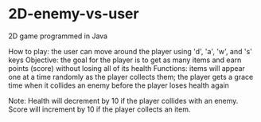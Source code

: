 # 2D-enemy-vs-user

2D game programmed in Java

How to play: the user can move around the player using 'd', 'a', 'w', and 's' keys
Objective: the goal for the player is to get as many items and earn points (score) without losing all of its health
Functions: items will appear one at a time randomly as the player collects them; the player gets a grace time when it collides an enemy before the player loses health again

Note: Health will decrement by 10 if the player collides with an enemy. Score will increment by 10 if the player collects an item.
